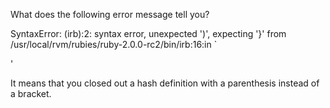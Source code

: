 What does the following error message tell you?

SyntaxError: (irb):2: syntax error, unexpected ')', expecting '}'
  from /usr/local/rvm/rubies/ruby-2.0.0-rc2/bin/irb:16:in `<main>'

  It means that you closed out a hash definition with a parenthesis instead of a bracket.